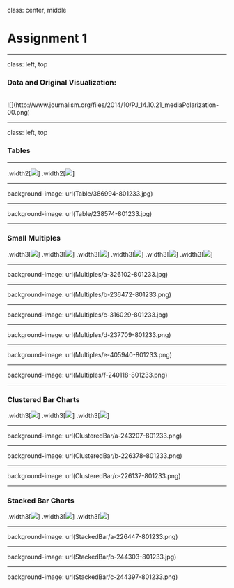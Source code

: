 class: center, middle

# Assignment 1

---
class: left, top

### Data and Original Visualization:  <br>![](http://www.journalism.org/files/2014/10/PJ_14.10.21_mediaPolarization-00.png)
--- 
class: left, top

### Tables---

.width2[![](Table/386994-801233.jpg)]
.width2[![](Table/238574-801233.jpg)]

---
background-image: url(Table/386994-801233.jpg)

---
background-image: url(Table/238574-801233.jpg)

---
### Small Multiples

.width3[![](Multiples/a-326102-801233.jpg)]
.width3[![](Multiples/b-236472-801233.png)]
.width3[![](Multiples/c-316029-801233.jpg)]
.width3[![](Multiples/d-237709-801233.png)]
.width3[![](Multiples/e-405940-801233.png)]
.width3[![](Multiples/f-240118-801233.png)]

---
background-image: url(Multiples/a-326102-801233.jpg)

---
background-image: url(Multiples/b-236472-801233.png)

---
background-image: url(Multiples/c-316029-801233.jpg)

---
background-image: url(Multiples/d-237709-801233.png)

---
background-image: url(Multiples/e-405940-801233.png)

---
background-image: url(Multiples/f-240118-801233.png)


---
### Clustered Bar Charts

.width3[![](ClusteredBar/a-243207-801233.png)].width3[![](ClusteredBar/b-226378-801233.png)].width3[![](ClusteredBar/c-226137-801233.png)]

---
background-image: url(ClusteredBar/a-243207-801233.png)

---
background-image: url(ClusteredBar/b-226378-801233.png)

---
background-image: url(ClusteredBar/c-226137-801233.png)

---
### Stacked Bar Charts

.width3[![](StackedBar/a-226447-801233.png)].width3[![](StackedBar/b-244303-801233.jpg)].width3[![](StackedBar/c-244397-801233.png)]

---
background-image: url(StackedBar/a-226447-801233.png)

---
background-image: url(StackedBar/b-244303-801233.jpg)

---
background-image: url(StackedBar/c-244397-801233.png)
